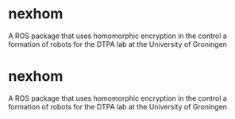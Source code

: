 # nexhom
A ROS package that uses homomorphic encryption in the control a formation of robots for the DTPA lab at the University of Groningen
# nexhom
A ROS package that uses homomorphic encryption in the control a formation of robots for the DTPA lab at the University of Groningen
